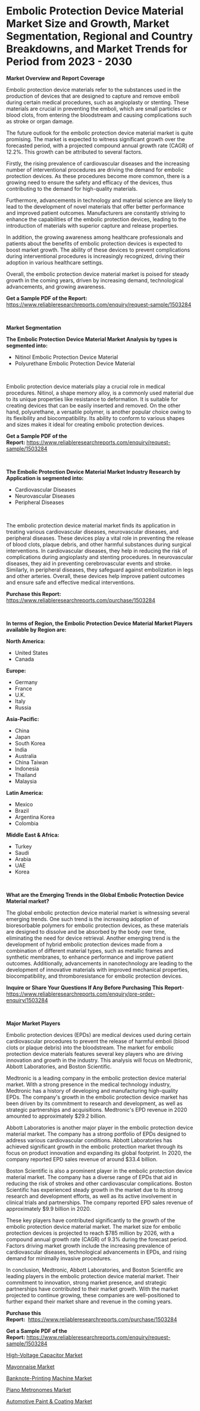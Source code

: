 <p><h1>Embolic Protection Device Material Market Size and Growth, Market Segmentation, Regional and Country Breakdowns, and Market Trends for Period from 2023 -  2030</h1></p><p><strong>Market Overview and Report Coverage</strong></p>
<p><p>Embolic protection device materials refer to the substances used in the production of devices that are designed to capture and remove emboli during certain medical procedures, such as angioplasty or stenting. These materials are crucial in preventing the emboli, which are small particles or blood clots, from entering the bloodstream and causing complications such as stroke or organ damage.</p><p>The future outlook for the embolic protection device material market is quite promising. The market is expected to witness significant growth over the forecasted period, with a projected compound annual growth rate (CAGR) of 12.2%. This growth can be attributed to several factors.</p><p>Firstly, the rising prevalence of cardiovascular diseases and the increasing number of interventional procedures are driving the demand for embolic protection devices. As these procedures become more common, there is a growing need to ensure the safety and efficacy of the devices, thus contributing to the demand for high-quality materials.</p><p>Furthermore, advancements in technology and material science are likely to lead to the development of novel materials that offer better performance and improved patient outcomes. Manufacturers are constantly striving to enhance the capabilities of the embolic protection devices, leading to the introduction of materials with superior capture and release properties.</p><p>In addition, the growing awareness among healthcare professionals and patients about the benefits of embolic protection devices is expected to boost market growth. The ability of these devices to prevent complications during interventional procedures is increasingly recognized, driving their adoption in various healthcare settings.</p><p>Overall, the embolic protection device material market is poised for steady growth in the coming years, driven by increasing demand, technological advancements, and growing awareness.</p></p>
<p><strong>Get a Sample PDF of the Report:</strong> <a href="https://www.reliableresearchreports.com/enquiry/request-sample/1503284">https://www.reliableresearchreports.com/enquiry/request-sample/1503284</a></p>
<p>&nbsp;</p>
<p><strong>Market Segmentation</strong></p>
<p><strong>The Embolic Protection Device Material Market Analysis by types is segmented into:</strong></p>
<p><ul><li>Nitinol Embolic Protection Device Material</li><li>Polyurethane Embolic Protection Device Material</li></ul></p>
<p>&nbsp;</p>
<p><p>Embolic protection device materials play a crucial role in medical procedures. Nitinol, a shape memory alloy, is a commonly used material due to its unique properties like resistance to deformation. It is suitable for creating devices that can be easily inserted and removed. On the other hand, polyurethane, a versatile polymer, is another popular choice owing to its flexibility and biocompatibility. Its ability to conform to various shapes and sizes makes it ideal for creating embolic protection devices.</p></p>
<p><strong>Get a Sample PDF of the Report:</strong>&nbsp;<a href="https://www.reliableresearchreports.com/enquiry/request-sample/1503284">https://www.reliableresearchreports.com/enquiry/request-sample/1503284</a></p>
<p>&nbsp;</p>
<p><strong>The Embolic Protection Device Material Market Industry Research by Application is segmented into:</strong></p>
<p><ul><li>Cardiovascular Diseases</li><li>Neurovascular Diseases</li><li>Peripheral Diseases</li></ul></p>
<p>&nbsp;</p>
<p><p>The embolic protection device material market finds its application in treating various cardiovascular diseases, neurovascular diseases, and peripheral diseases. These devices play a vital role in preventing the release of blood clots, plaque debris, and other harmful substances during surgical interventions. In cardiovascular diseases, they help in reducing the risk of complications during angioplasty and stenting procedures. In neurovascular diseases, they aid in preventing cerebrovascular events and stroke. Similarly, in peripheral diseases, they safeguard against embolization in legs and other arteries. Overall, these devices help improve patient outcomes and ensure safe and effective medical interventions.</p></p>
<p><strong>Purchase this Report:</strong>&nbsp; <a href="https://www.reliableresearchreports.com/purchase/1503284">https://www.reliableresearchreports.com/purchase/1503284</a></p>
<p>&nbsp;</p>
<p><strong>In terms of Region, the Embolic Protection Device Material Market Players available by Region are:</strong></p>
<p>
    <p> <strong> North America: </strong>
        <ul>
            <li>United States</li>
            <li>Canada</li>
        </ul>
        </p> 
    <p> <strong> Europe: </strong>
        <ul>
            <li>Germany</li>
            <li>France</li>
            <li>U.K.</li>
            <li>Italy</li>
            <li>Russia</li>
        </ul>
        </p> 
    <p> <strong> Asia-Pacific: </strong>
        <ul>
            <li>China</li>
            <li>Japan</li>
            <li>South Korea</li>
            <li>India</li>
            <li>Australia</li>
            <li>China Taiwan</li>
            <li>Indonesia</li>
            <li>Thailand</li>
            <li>Malaysia</li>
        </ul>
        </p> 
    <p> <strong> Latin America: </strong>
        <ul>
            <li>Mexico</li>
            <li>Brazil</li>
            <li>Argentina Korea</li>
            <li>Colombia</li>
        </ul>
        </p> 
    <p> <strong> Middle East & Africa: </strong>
        <ul>
            <li>Turkey</li>
            <li>Saudi</li>
            <li>Arabia</li>
            <li>UAE</li>
            <li>Korea</li>
        </ul>
    </p>
    </p>
<p>&nbsp;</p>
<p><strong>What are the Emerging Trends in the Global Embolic Protection Device Material market?</strong></p>
<p><p>The global embolic protection device material market is witnessing several emerging trends. One such trend is the increasing adoption of bioresorbable polymers for embolic protection devices, as these materials are designed to dissolve and be absorbed by the body over time, eliminating the need for device retrieval. Another emerging trend is the development of hybrid embolic protection devices made from a combination of different material types, such as metallic frames and synthetic membranes, to enhance performance and improve patient outcomes. Additionally, advancements in nanotechnology are leading to the development of innovative materials with improved mechanical properties, biocompatibility, and thromboresistance for embolic protection devices.</p></p>
<p><strong>Inquire or Share Your Questions If Any Before Purchasing This Report</strong>- <a href="https://www.reliableresearchreports.com/enquiry/pre-order-enquiry/1503284">https://www.reliableresearchreports.com/enquiry/pre-order-enquiry/1503284</a></p>
<p>&nbsp;</p>
<p><strong>Major Market Players</strong></p>
<p><p>Embolic protection devices (EPDs) are medical devices used during certain cardiovascular procedures to prevent the release of harmful emboli (blood clots or plaque debris) into the bloodstream. The market for embolic protection device materials features several key players who are driving innovation and growth in the industry. This analysis will focus on Medtronic, Abbott Laboratories, and Boston Scientific.</p><p>Medtronic is a leading company in the embolic protection device material market. With a strong presence in the medical technology industry, Medtronic has a history of developing and manufacturing high-quality EPDs. The company's growth in the embolic protection device market has been driven by its commitment to research and development, as well as strategic partnerships and acquisitions. Medtronic's EPD revenue in 2020 amounted to approximately $29.2 billion.</p><p>Abbott Laboratories is another major player in the embolic protection device material market. The company has a strong portfolio of EPDs designed to address various cardiovascular conditions. Abbott Laboratories has achieved significant growth in the embolic protection market through its focus on product innovation and expanding its global footprint. In 2020, the company reported EPD sales revenue of around $33.4 billion.</p><p>Boston Scientific is also a prominent player in the embolic protection device material market. The company has a diverse range of EPDs that aid in reducing the risk of strokes and other cardiovascular complications. Boston Scientific has experienced steady growth in the market due to its strong research and development efforts, as well as its active involvement in clinical trials and partnerships. The company reported EPD sales revenue of approximately $9.9 billion in 2020.</p><p>These key players have contributed significantly to the growth of the embolic protection device material market. The market size for embolic protection devices is projected to reach $785 million by 2026, with a compound annual growth rate (CAGR) of 9.3% during the forecast period. Factors driving market growth include the increasing prevalence of cardiovascular diseases, technological advancements in EPDs, and rising demand for minimally invasive procedures.</p><p>In conclusion, Medtronic, Abbott Laboratories, and Boston Scientific are leading players in the embolic protection device material market. Their commitment to innovation, strong market presence, and strategic partnerships have contributed to their market growth. With the market projected to continue growing, these companies are well-positioned to further expand their market share and revenue in the coming years.</p></p>
<p><strong>Purchase this Report:</strong>&nbsp;&nbsp;<a href="https://www.reliableresearchreports.com/purchase/1503284">https://www.reliableresearchreports.com/purchase/1503284</a></p>
<p></p>
<p><strong>Get a Sample PDF of the Report:</strong>&nbsp;<a href="https://www.reliableresearchreports.com/enquiry/request-sample/1503284">https://www.reliableresearchreports.com/enquiry/request-sample/1503284</a></p>
<p><p><a href="https://www.linkedin.com/pulse/high-voltage-capacitor-market-challenges-opportunities-growth/">High-Voltage Capacitor Market</a></p><p><a href="https://medium.com/@abdulkazi7580/mayonnaise-market-opportunities-and-strategies-forecast-for-period-from-2023-2030-6cb75fbeae5c">Mayonnaise Market</a></p><p><a href="https://www.linkedin.com/pulse/banknote-printing-machine-market-research-report-unlocks/">Banknote-Printing Machine Market</a></p><p><a href="https://medium.com/@ryansai15420/piano-metronomes-market-research-report-its-history-and-forecast-2023-to-2030-e30992dba9a3">Piano Metronomes Market</a></p><p><a href="https://www.linkedin.com/pulse/automotive-paint-amp-coating-market-size-growth-forecast/">Automotive Paint & Coating Market</a></p></p>